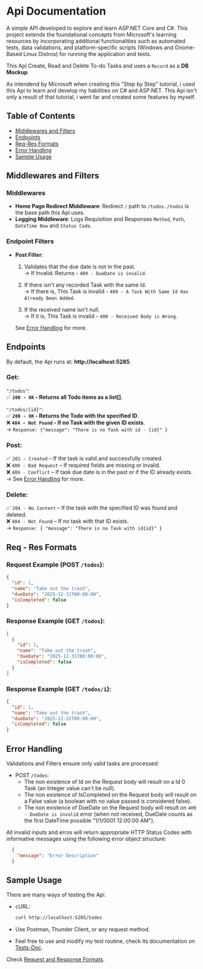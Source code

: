 # Api Documentation 

A simple API developed to explore and learn ASP.NET Core and C#. This project extends the foundational concepts from Microsoft's learning resources by incorporating additional functionalities such as automated tests, data validations, and platform-specific scripts (Windows and Gnome-Based Linux Distros) for running the application and tests.

This Api Create, Read and Delete To-do Tasks and uses a `Record` as a **DB Mockup**. 

As intendend by Microsoft when creating this "Step by Step" tutorial, i used this Api to learn and develop my habilities on C# and ASP.NET. This Api isn't only a result of that tutorial, i went far and created some features by myself.

## Table of Contents

- [Middlewares and Filters](#middlewares-and-filters)
- [Endpoints](#endpoints)
- [Req-Res Formats](#req---res-formats)
- [Error Handling](#error-handling)
- [Sample Usage](#sample-usage)

## Middlewares and Filters

  ### Middlewares
  - **Home Page Redirect Middleware**: Redirect `/` path to `/todos`. `/todos` is the base path this Api uses.
  - **Logging Middleware**: Logs Requisition and Responses `Method`, `Path`, `DateTime Now` and `Status Code`.

  ### Endpoint Filters
  - **Post Filter**:
    1. Validates that the due date is not in the past.\
      → If Invalid: Returns - `409 - DueDate is invalid`.

    2. If there isn't any recorded Task with the same Id.\
      → If there is, This Task is invalid - `409 - A Task With Same Id Has Already Been Added`.

    3. If the received name isn't null.\
      → If it is, This Task is invalid - `400 - Received Body is Wrong`.

    See [Error Handling](#error-handling) for more.

## Endpoints

By default, the Api runs at: **http://localhost:5285**.

  ### Get:
  `"/todos"`:\
  ✅ **`200 - OK` - Returns all Todo items as a list[]**.

  `"/todos/{id}"`:\
  ✅ **`200 - OK` - Returns the Todo with the specified ID**.\
  ❌ **`404 - Not Found` - If no Task with the given ID exists**.\
  → `Response: {"message": "There is no Task with id - {id}" }`

  ### Post:
  ✅ `201 - Created` – If the task is valid and successfully created.  
  ❌ `400 - Bad Request` – If required fields are missing or invalid.  
  ❌ `409 - Conflict` – If task due date is in the past or if the ID already exists.  
  → See [Error Handling](#error-handling) for more.
  
  ### Delete:
  ✅ `204 - No Content` – If the task with the specified ID was found and deleted.  
  ❌ `404 - Not Found` – If no task with that ID exists.  
  → `Response: { "message": "There is no Task with id{id}" }`

## Req - Res Formats

  ### Request Example (POST `/todos`):

  ```json
  {
    "id": 1,
    "name": "Take out the trash",
    "dueDate": "2025-12-31T00:00:00",
    "isCompleted": false
  }
  ```

  ### Response Example (GET `/todos`):

  ```json
  [
    {
      "id": 1,
      "name": "Take out the trash",
      "dueDate": "2025-12-31T00:00:00",
      "isCompleted": false
    }
  ]
  ```

  ### Response Example (GET `/todos/1`):

  ```json
  {
    "id": 1,
    "name": "Take out the trash",
    "dueDate": "2025-12-31T00:00:00",
    "isCompleted": false
  }
  ```

## Error Handling

Validations and Filters ensure only valid tasks are processed:

- POST `/todos`:
  - The non existence of Id on the Request body will result on a Id 0 Task (an Integer value can't be null).
  - The non existence of IsCompleted on the Request body will result on a False value (a boolean with no value passed is considered false).
  - The non existence of DueDate on the Request body will result on `409 - DueDate is invalid` error (when not received, DueDate counts as the first DateTime possible "1/1/0001 12:00:00 AM").

All invalid inputs and erros will return appropriate HTTP Status Codes with informative messages using the following error object structure:
```json
  {
    "message": "Error Description"
  }
```

## Sample Usage

There are many ways of testing the Api.
- cURL: 
  ```bash
  curl http://localhost:5285/todos
  ```

- Use Postman, Thunder Client, or any request method.

- Feel free to use and modify my test routine, check its documentation on [Tests-Doc](Tests-Doc.md).

Check [Request and Response Formats](#req---res-formats).